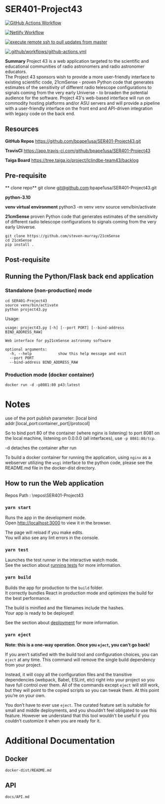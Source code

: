 # SER401-Project43

[![GitHub Actions Workflow](label=Build&Deploy)](https://github.com/bpape1usa/SER401-Project43/actions/workflows/github-actions.yml)

[![Netlify Workflow](label=Netlify)](https://app.netlify.com/sites/21cmsense/deploys)

[![execute remote ssh to pull updates from master](https://github.com/bpape1usa/SER401-Project43/actions/workflows/backend-deploy.yml/badge.svg)](https://github.com/bpape1usa/SER401-Project43/actions/workflows/backend-deploy.yml)

[![.github/workflows/github-actions.yml](https://github.com/bpape1usa/SER401-Project43/actions/workflows/github-actions.yml/badge.svg)](https://github.com/bpape1usa/SER401-Project43/actions/workflows/github-actions.yml)

**Summary**
	Project 43 is a web application targeted to the scientific and educational communities of radio astronomers and radio astronomer educators.  
The Project 43 sponsors wish to provide a more user-friendly interface to existing scientific code, 21cmSense - proven Python code that generates 
estimates of the sensitivity of different radio telescope configurations to signals coming from the very early Universe -  to broaden the potential 
audience for the software.  Project 43's web-based interface will run on commodity hosting platforms and/or ASU servers and will provide a pipeline 
with a user-friendly interface on the front end and API-driven integration with legacy code on the back end.

## Resources

**GitHub Repos**
		https://github.com/bpape1usa/SER401-Project43.git
		
**TravisCI**
		https://app.travis-ci.com/github/bpape1usa/SER401-Project43
		
**Taiga Board**
		https://tree.taiga.io/project/lclindbe-team43/backlog
		
## Pre-requisite

** clone repo**
git clone git@github.com:bpape1usa/SER401-Project43.git

**python-3.10**

**venv virtual environment**
python3 -m venv venv
source venv/bin/activate

**21cmSense**
		proven Python code that generates estimates of the sensitivity of different radio telescope configurations to signals coming from the very early Universe.
		
```
git clone https://github.com/steven-murray/21cmSense
cd 21cmSense
pip install .
```


## Post-requisite

## Running the Python/Flask back end application

### Standalone (non-production) mode
```text
cd SER401-Project43
source venv/bin/activate
python project43.py
```


Usage:
```text
usage: project43.py [-h] [--port PORT] [--bind-address BIND_ADDRESS_RAW]

Web interface for py21cmSense astronomy software

optional arguments:
  -h, --help            show this help message and exit
  --port PORT
  --bind-address BIND_ADDRESS_RAW
```


### Production mode (docker container)

`docker run -d -p8081:80 p43:latest`

# Notes
use of the port publish parameter:
[local bind addr:]local_port:container_port[/protocol]

So to bind port 80 of the container (where nginx is listening) to port 8081 on the local machine,
listening on 0.0.0.0 (all interfaces), use `-p 8081:80/tcp`.

-d detaches the container after run


To build a docker container for running the application, using `nginx` as a webserver utilizing the `wsgi` interface to the python code, please see the README.md file in the docker-dist directory.


## How to run the Web application 

Repos Path : \repos\SER401-Project43

### `yarn start`

Runs the app in the development mode.\
Open [http://localhost:3000](http://localhost:3000) to view it in the browser.

The page will reload if you make edits.\
You will also see any lint errors in the console.


### `yarn test`

Launches the test runner in the interactive watch mode.\
See the section about [running tests](https://facebook.github.io/create-react-app/docs/running-tests) for more information.

### `yarn build`

Builds the app for production to the `build` folder.\
It correctly bundles React in production mode and optimizes the build for the best performance.

The build is minified and the filenames include the hashes.\
Your app is ready to be deployed!

See the section about [deployment](https://facebook.github.io/create-react-app/docs/deployment) for more information.

### `yarn eject`

**Note: this is a one-way operation. Once you `eject`, you can’t go back!**

If you aren’t satisfied with the build tool and configuration choices, you can `eject` at any time. This command will remove the single build dependency from your project.

Instead, it will copy all the configuration files and the transitive dependencies (webpack, Babel, ESLint, etc) right into your project so you have full control over them. All of the commands except `eject` will still work, but they will point to the copied scripts so you can tweak them. At this point you’re on your own.

You don’t have to ever use `eject`. The curated feature set is suitable for small and middle deployments, and you shouldn’t feel obligated to use this feature. However we understand that this tool wouldn’t be useful if you couldn’t customize it when you are ready for it.

# Additional Documentation

## Docker
`docker-dist/README.md`

## API
`docs/API.md`